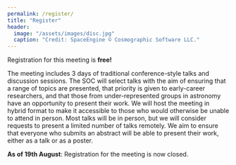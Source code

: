 ```yaml
---
permalink: /register/
title: "Register"
header:
  image: "/assets/images/disc.jpg"
  caption: "Credit: SpaceEngine © Cosmographic Software LLC."
---
```


Registration for this meeting is **free!** 

The meeting includes 3 days of traditional conference-style talks and discussion sessions. The SOC will select talks with the aim of ensuring that a range of topics are presented, that priority is given to early-career researchers, and that those from under-represented groups in astronomy have an opportunity to present their work. We will host the meeting in hybrid format to make it accessible to those who would otherwise be unable to attend in person. Most talks will be in person, but we will consider requests to present a limited number of talks remotely. We aim to ensure that everyone who submits an abstract will be able to present their work, either as a talk or as a poster.

**As of 19th August**: Registration for the meeting is now closed.
